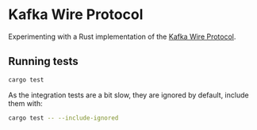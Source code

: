 # Kafka Wire Protocol

Experimenting with a Rust implementation of the [Kafka Wire Protocol](https://kafka.apache.org/protocol).

## Running tests

```sh
cargo test
```

As the integration tests are a bit slow, they are ignored by default, include
them with:

```sh
cargo test -- --include-ignored
```
